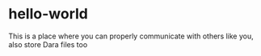 # hello-world
This is a place where you can properly communicate with others like you, also store Dara files too
